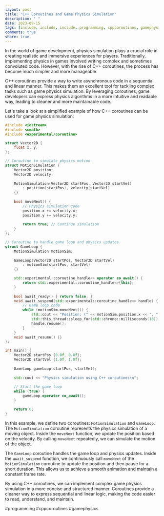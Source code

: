 ```yaml
---
layout: post
title: "C++ Coroutines and Game Physics Simulation"
description: " "
date: 2023-09-15
tags: [include, include, include, programming, cppcoroutines, gamephysics]
comments: true
share: true
---
```


In the world of game development, physics simulation plays a crucial role in creating realistic and immersive experiences for players. Traditionally, implementing physics in games involved writing complex and sometimes convoluted code. However, with the rise of C++ coroutines, the process has become much simpler and more manageable.

C++ coroutines provide a way to write asynchronous code in a sequential and linear manner. This makes them an excellent tool for tackling complex tasks such as game physics simulation. By leveraging coroutines, game developers can express physics algorithms in a more intuitive and readable way, leading to cleaner and more maintainable code.

Let's take a look at a simplified example of how C++ coroutines can be used for game physics simulation:

```cpp
#include <iostream>
#include <cmath>
#include <experimental/coroutine>

struct Vector2D {
    float x, y;
};

// Coroutine to simulate physics motion
struct MotionSimulation {
    Vector2D position;
    Vector2D velocity;
    
    MotionSimulation(Vector2D startPos, Vector2D startVel) 
        : position(startPos), velocity(startVel) 
    {}
    
    bool moveNext() {
        // Physics simulation code
        position.x += velocity.x;
        position.y += velocity.y;
        
        return true; // Continue simulation
    }
};

// Coroutine to handle game loop and physics updates
struct GameLoop {
    MotionSimulation motionSim;
    
    GameLoop(Vector2D startPos, Vector2D startVel) 
        : motionSim(startPos, startVel) 
    {}

    std::experimental::coroutine_handle<> operator co_await() {
        return std::experimental::coroutine_handle<>{this};
    }
    
    bool await_ready() { return false; }
    void await_suspend(std::experimental::coroutine_handle<> handle) {
        // Game loop code
        while (motionSim.moveNext()) {
            std::cout << "Position: (" << motionSim.position.x << ", " << motionSim.position.y << ")\n";
            std::this_thread::sleep_for(std::chrono::milliseconds(16)); // 60 FPS
            handle.resume();
        }
    }
    void await_resume() {}
};

int main() {
    Vector2D startPos {0.0f, 0.0f};
    Vector2D startVel {1.0f, 1.0f};
    
    GameLoop gameLoop(startPos, startVel);
    
    std::cout << "Physics simulation using C++ coroutines\n";
    
    // Start the game loop
    while (true) {
        gameLoop.operator co_await();
    }

    return 0;
}
```

In this example, we define two coroutines: `MotionSimulation` and `GameLoop`. The `MotionSimulation` coroutine represents the physics simulation of a moving object. Inside the `moveNext` function, we update the position based on the velocity. By calling `moveNext` repeatedly, we can simulate the motion of the object.

The `GameLoop` coroutine handles the game loop and physics updates. Inside the `await_suspend` function, we continuously call `moveNext` of the `MotionSimulation` coroutine to update the position and then pause for a short duration. This allows us to achieve a smooth animation and maintain a constant frame rate.

By using C++ coroutines, we can implement complex game physics simulation in a more concise and structured manner. Coroutines provide a cleaner way to express sequential and linear logic, making the code easier to read, understand, and maintain.

#programming #cppcoroutines #gamephysics
